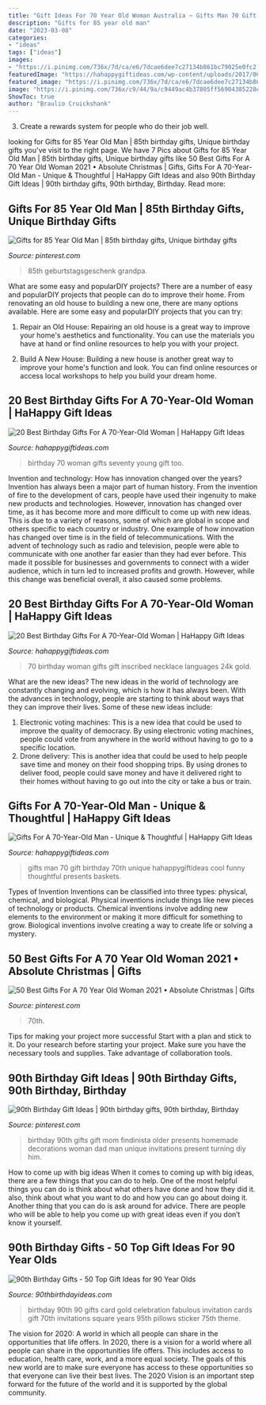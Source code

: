 ```yaml
---
title: "Gift Ideas For 70 Year Old Woman Australia ~ Gifts Man 70 Gift Birthday 70th Unique Hahappygiftideas Cool Funny Thoughtful Presents Baskets"
description: "Gifts for 85 year old man"
date: "2023-03-08"
categories:
- "ideas"
tags: ["ideas"]
images:
- "https://i.pinimg.com/736x/7d/ca/e6/7dcae6dee7c27134b861bc79025e0fc2.jpg"
featuredImage: "https://hahappygiftideas.com/wp-content/uploads/2017/06/im-Too-Young-To-Be-Seventy.jpg"
featured_image: "https://i.pinimg.com/736x/7d/ca/e6/7dcae6dee7c27134b861bc79025e0fc2.jpg"
image: "https://i.pinimg.com/736x/c9/44/9a/c9449ac4b37805ff56904385228e111c.jpg"
ShowToc: true
author: "Braulio Cruickshank"
---
```



3. Create a rewards system for people who do their job well.

	

		
looking for Gifts for 85 Year Old Man | 85th birthday gifts, Unique birthday gifts you've visit to the right page. We have 7 Pics about Gifts for 85 Year Old Man | 85th birthday gifts, Unique birthday gifts like 50 Best Gifts For A 70 Year Old Woman 2021 • Absolute Christmas | Gifts, Gifts For A 70-Year-Old Man - Unique &amp; Thoughtful | HaHappy Gift Ideas and also 90th Birthday Gift Ideas | 90th birthday gifts, 90th birthday, Birthday. Read more:
		
    
## Gifts For 85 Year Old Man | 85th Birthday Gifts, Unique Birthday Gifts

<img loading=lazy src="https://i.pinimg.com/736x/dd/f0/92/ddf0920c5de8e9e596420a274e97457c.jpg" onerror="this.onerror=null;this.src='https://tse3.mm.bing.net/th?id=OIP.TKn9FTVOUB2bEQax_tVjQgHaHa&amp;pid=15.1';" alt="Gifts for 85 Year Old Man | 85th birthday gifts, Unique birthday gifts">

_Source: pinterest.com_

>85th geburtstagsgeschenk grandpa. 

	

What are some easy and popularDIY projects?
There are a number of easy and popularDIY projects that people can do to improve their home. From renovating an old house to building a new one, there are many options available. Here are some easy and popularDIY projects that you can try:
1. Repair an Old House: Repairing an old house is a great way to improve your home's aesthetics and functionality. You can use the materials you have at hand or find online resources to help you with your project.

2. Build A New House: Building a new house is another great way to improve your home's function and look. You can find online resources or access local workshops to help you build your dream home.

    
## 20 Best Birthday Gifts For A 70-Year-Old Woman | HaHappy Gift Ideas

<img loading=lazy src="https://hahappygiftideas.com/wp-content/uploads/2017/06/im-Too-Young-To-Be-Seventy.jpg" onerror="this.onerror=null;this.src='https://tse4.mm.bing.net/th?id=OIP.0bff8J0ZAWFxfK36DfwvowAAAA&amp;pid=15.1';" alt="20 Best Birthday Gifts For A 70-Year-Old Woman | HaHappy Gift Ideas">

_Source: hahappygiftideas.com_

>birthday 70 woman gifts seventy young gift too. 

	

Invention and technology: How has innovation changed over the years?
Invention has always been a major part of human history. From the invention of fire to the development of cars, people have used their ingenuity to make new products and technologies. However, innovation has changed over time, as it has become more and more difficult to come up with new ideas. This is due to a variety of reasons, some of which are global in scope and others specific to each country or industry.
One example of how innovation has changed over time is in the field of telecommunications. With the advent of technology such as radio and television, people were able to communicate with one another far easier than they had ever before. This made it possible for businesses and governments to connect with a wider audience, which in turn led to increased profits and growth. However, while this change was beneficial overall, it also caused some problems.

    
## 20 Best Birthday Gifts For A 70-Year-Old Woman | HaHappy Gift Ideas

<img loading=lazy src="https://hahappygiftideas.com/wp-content/uploads/2017/06/Love-Necklace-Inscribed-with-I-Love-You.jpg" onerror="this.onerror=null;this.src='https://tse2.mm.bing.net/th?id=OIP.Q9NWLK5MZ2r8et3I92olfwAAAA&amp;pid=15.1';" alt="20 Best Birthday Gifts For A 70-Year-Old Woman | HaHappy Gift Ideas">

_Source: hahappygiftideas.com_

>70 birthday woman gifts gift inscribed necklace languages 24k gold. 

	

What are the new ideas?
The new ideas in the world of technology are constantly changing and evolving, which is how it has always been. With the advances in technology, people are starting to think about ways that they can improve their lives. Some of these new ideas include: 
1. Electronic voting machines: This is a new idea that could be used to improve the quality of democracy. By using electronic voting machines, people could vote from anywhere in the world without having to go to a specific location. 
2. Drone delivery: This is another idea that could be used to help people save time and money on their food shopping trips. By using drones to deliver food, people could save money and have it delivered right to their homes without having to go out into the city or take a bus or train. 

    
## Gifts For A 70-Year-Old Man - Unique &amp; Thoughtful | HaHappy Gift Ideas

<img loading=lazy src="https://hahappygiftideas.com/wp-content/uploads/2017/06/gifts-for-a-70-year-old-man.jpg" onerror="this.onerror=null;this.src='https://tse2.mm.bing.net/th?id=OIP.qAaVNrt5VE7GB_HTs06ylAHaLG&amp;pid=15.1';" alt="Gifts For A 70-Year-Old Man - Unique &amp; Thoughtful | HaHappy Gift Ideas">

_Source: hahappygiftideas.com_

>gifts man 70 gift birthday 70th unique hahappygiftideas cool funny thoughtful presents baskets. 

	

Types of Invention
Inventions can be classified into three types: physical, chemical, and biological. Physical inventions include things like new pieces of technology or products. Chemical inventions involve adding new elements to the environment or making it more difficult for something to grow. Biological inventions involve creating a way to create life or solving a mystery.

    
## 50 Best Gifts For A 70 Year Old Woman 2021 • Absolute Christmas | Gifts

<img loading=lazy src="https://i.pinimg.com/736x/c9/44/9a/c9449ac4b37805ff56904385228e111c.jpg" onerror="this.onerror=null;this.src='https://tse2.mm.bing.net/th?id=OIP.FxreVNaU3SoK_E65W7L3MQHaLG&amp;pid=15.1';" alt="50 Best Gifts For A 70 Year Old Woman 2021 • Absolute Christmas | Gifts">

_Source: pinterest.com_

>70th. 

	

Tips for making your project more successful
Start with a plan and stick to it.
Do your research before starting your project.
Make sure you have the necessary tools and supplies.
Take advantage of collaboration tools.

    
## 90th Birthday Gift Ideas | 90th Birthday Gifts, 90th Birthday, Birthday

<img loading=lazy src="https://i.pinimg.com/736x/7d/ca/e6/7dcae6dee7c27134b861bc79025e0fc2.jpg" onerror="this.onerror=null;this.src='https://tse2.mm.bing.net/th?id=OIP.L0moylOwax1X_n6OzCTdMwHaLH&amp;pid=15.1';" alt="90th Birthday Gift Ideas | 90th birthday gifts, 90th birthday, Birthday">

_Source: pinterest.com_

>birthday 90th gifts gift mom findinista older presents homemade decorations woman dad man unique invitations present turning diy him. 

	

How to come up with big ideas
When it comes to coming up with big ideas, there are a few things that you can do to help. One of the most helpful things you can do is think about what others have done and how they did it. also, think about what you want to do and how you can go about doing it. Another thing that you can do is ask around for advice. There are people who will be able to help you come up with great ideas even if you don’t know it yourself.

    
## 90th Birthday Gifts - 50 Top Gift Ideas For 90 Year Olds

<img loading=lazy src="https://www.90thbirthdayideas.com/wp-content/uploads/2015/08/gold_90th_birthday_celebration_world_best_fabulous_pillow-r4be3a34f0e854eb888715ba50f2871e0_i5fqz_8byvr_512.jpg" onerror="this.onerror=null;this.src='https://tse3.mm.bing.net/th?id=OIP.l3Y62qHLwsWkD5gfZRAVzwHaHa&amp;pid=15.1';" alt="90th Birthday Gifts - 50 Top Gift Ideas for 90 Year Olds">

_Source: 90thbirthdayideas.com_

>birthday 90th 90 gifts card gold celebration fabulous invitation cards gift 70th invitations square years 95th pillows sticker 75th theme. 

	

The vision for 2020: A world in which all people can share in the opportunities that life offers.
In 2020, there is a vision for a world where all people can share in the opportunities life offers. This includes access to education, health care, work, and a more equal society. The goals of this new world are to make sure everyone has access to these opportunities so that everyone can live their best lives. The 2020 Vision is an important step forward for the future of the world and it is supported by the global community.

